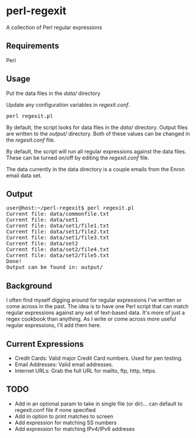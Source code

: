 perl-regexit
============

A collection of Perl regular expressions

Requirements
------------

Perl

Usage
-----

Put the data files in the _data/_ directory

Update any configuration variables in _regexit.conf_.

<pre>
perl regexit.pl
</pre>

By default, the script looks for data files in the _data/_ directory. Output files are written to the _output/_ directory. Both of these values can be changed in the _regexit.conf_ file.

By default, the script will run all regular expressions against the data files. These can be turned on/off by editing the _regexit.conf_ file.

The data currently in the data directory is a couple emails from the Enron email data set.

Output
------
<pre>
user@host:~/perl-regexit$ perl regexit.pl
Current file: data/commonfile.txt
Current file: data/set1
Current file: data/set1/file1.txt
Current file: data/set1/file2.txt
Current file: data/set1/file3.txt
Current file: data/set2
Current file: data/set2/file4.txt
Current file: data/set2/file5.txt
Done!
Output can be found in: output/
</pre>

Background
----------

I often find myself digging around for regular expressions I've written or come across in the past. The idea is to have one Perl script that can match regular expressions against any set of text-based data. It's more of just a regex cookbook than anything. As I write or come across more useful regular expressions, I'll add them here.

Current Expressions
-------------------

* Credit Cards: Valid major Credit Card numbers. Used for pen testing.
* Email Addresses: Valid email addresses.
* Internet URLs: Grab the full URL for mailto, ftp, http, https.

TODO
----
* Add in an optional param to take in single file (or dir)... can default to regexit.conf file if none specified
* Add in option to print matches to screen
* Add expression for matching SS numbers
* Add expression for matching IPv4/IPv6 addreses
